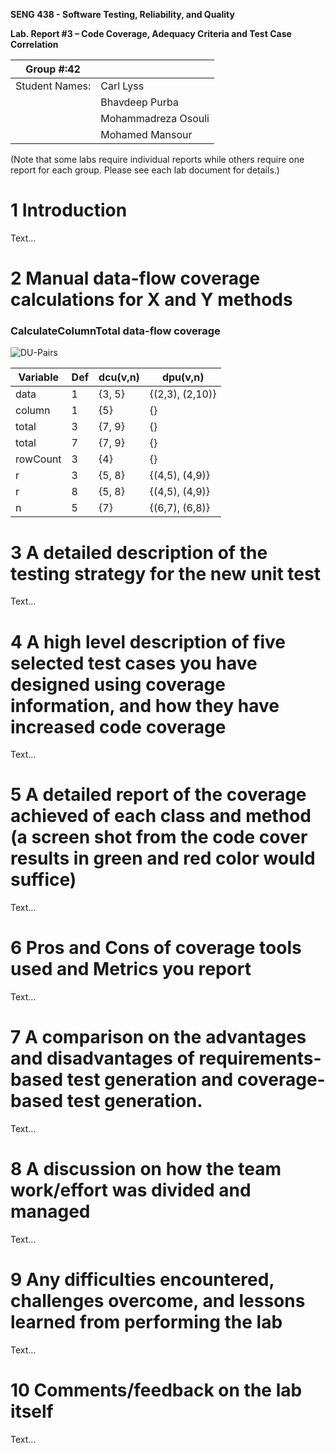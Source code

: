 **SENG 438 - Software Testing, Reliability, and Quality**

**Lab. Report #3 – Code Coverage, Adequacy Criteria and Test Case Correlation**

| Group \#:42      |     |
| -------------- | --- |
| Student Names: | Carl Lyss    |
|                | Bhavdeep Purba     |
|                | Mohammadreza Osouli     |
|                | Mohamed Mansour     |

(Note that some labs require individual reports while others require one report
for each group. Please see each lab document for details.)

# 1 Introduction

Text…

# 2 Manual data-flow coverage calculations for X and Y methods

### CalculateColumnTotal data-flow coverage

![DU-Pairs](https://user-images.githubusercontent.com/6359905/156854472-f15f3298-e282-4f25-9561-7c5fa7c52006.jpg)

| Variable | Def | dcu(v,n) | dpu(v,n)        |
| -------- | --- | -------- | --------------- |
| data     |  1  | {3, 5}   | {(2,3), (2,10)} |
| column   |  1  | {5}      | {}              |
| total    |  3  | {7, 9}   | {}              |
| total    |  7  | {7, 9}   | {}              |
| rowCount |  3  | {4}      | {}              |
| r        |  3  | {5, 8}   | {(4,5), (4,9)}  |
| r        |  8  | {5, 8}   | {(4,5), (4,9)}  |
| n        |  5  | {7}      | {(6,7), (6,8)}  |



# 3 A detailed description of the testing strategy for the new unit test

Text…

# 4 A high level description of five selected test cases you have designed using coverage information, and how they have increased code coverage

Text…

# 5 A detailed report of the coverage achieved of each class and method (a screen shot from the code cover results in green and red color would suffice)

Text…

# 6 Pros and Cons of coverage tools used and Metrics you report

Text…

# 7 A comparison on the advantages and disadvantages of requirements-based test generation and coverage-based test generation.

Text…

# 8 A discussion on how the team work/effort was divided and managed

Text…

# 9 Any difficulties encountered, challenges overcome, and lessons learned from performing the lab

Text…

# 10 Comments/feedback on the lab itself

Text…
